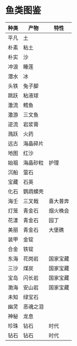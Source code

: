 # 鱼类图鉴

| 种类 | 产物     | 特性     |
|------|----------|----------|
| 平凡 | 土       |          |
| 朴素 | 粘土     |          |
| 朴实 | 沙       |          |
| 冲浪 | 睡莲     |          |
| 潜水 | 冰       |          |
| 头铁 | 兔子脚   |          |
| 跳跃 | 粘液球   |          |
| 激流 | 鳕鱼     |          |
| 激游 | 三文鱼   |          |
| 逆流 | 岩浆膏   |          |
| 溅跃 | 火药     |          |
| 远古 | 海晶碎片 |          |
| 地图 |  红沙 |          |
| 始祖 | 海晶砂粒     | 护理     |
| 沉船 | 萤石     |          |
| 宝藏 | 石英     |          |
| 化石 | 鹦鹉螺壳 |          |
| 海壬 | 三叉戟   | 喜大普奔 |
| 灯笼 | 青金石   | 烟火晚会 |
| 花漾 | 青金石   | 园丁     |
| 美丽 | 青金石   | 大堡礁   |
| 装甲 | 金锭     |          |
| 合金 | 铁锭     |          |
| 东海 | 花岗岩     | 国家宝藏 |
| 三沙 | 煤炭   | 国家宝藏 |
| 宝岛 | 闪长岩   | 国家宝藏 |
| 渤海 | 安山岩   | 国家宝藏 |
| 未知 | 绿宝石   |          |
| 幽灵 | 恶魂之泪 |          |
| 神秘 | 龙息     |          |
| 珍珠 | 钻石     | 时代     |
| 钻石 | 钻石     | 时代     |
